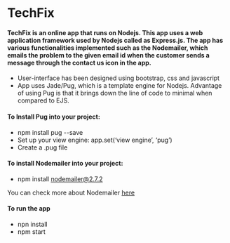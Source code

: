 # TechFix

#### TechFix is an online app that runs on Nodejs. This app uses a web application framework used by Nodejs called as Express.js. The app has various functionalities implemented such as the Nodemailer, which emails the problem to the given email id when the customer sends a message through the contact us icon in the app.


 - User-interface has been designed using bootstrap, css and javascript
 - App uses Jade/Pug, which is a template engine for Nodejs. Advantage of using Pug is that it brings down the line of code to minimal when compared to EJS.


#### To Install Pug into your project: 
- npm install pug --save
- Set up your view engine: app.set(‘view engine’, ‘pug’)
- Create a .pug file

#### To install Nodemailer into your project:
- npm install nodemailer@2.7.2

You can check more about Nodemailer [here](https://community.nodemailer.com/)

#### To run the app
- npn install 
- npm start


